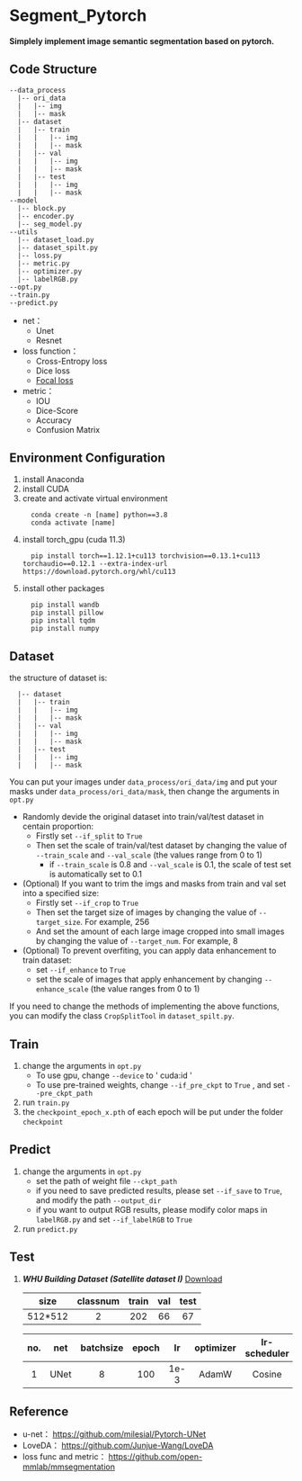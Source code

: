 <h1>Segment_Pytorch</h1>

<h4> Simplely implement image semantic segmentation based on pytorch.</h4>

## Code Structure
```
--data_process
  |-- ori_data         
  |   |-- img
  |   |-- mask
  |-- dataset            
  |   |-- train
  |   |   |-- img
  |   |   |-- mask  
  |   |-- val
  |   |   |-- img
  |   |   |-- mask
  |   |-- test
  |   |   |-- img
  |   |   |-- mask
--model                   
  |-- block.py
  |-- encoder.py
  |-- seg_model.py
--utils
  |-- dataset_load.py    
  |-- dataset_spilt.py   
  |-- loss.py            
  |-- metric.py           
  |-- optimizer.py
  |-- labelRGB.py       
--opt.py
--train.py
--predict.py

```

* net：
   * Unet
   * Resnet
* loss function：
   * Cross-Entropy loss 
   * Dice loss
   * [Focal loss](https://github.com/RefineM/FocalLoss_multiclass)
* metric：
   * IOU
   * Dice-Score
   * Accuracy
   * Confusion Matrix

## Environment Configuration
1. install Anaconda
2. install CUDA
3. create and activate virtual environment  
   ```
     conda create -n [name] python==3.8
     conda activate [name]
   ```
4. install torch_gpu (cuda 11.3)
   ```
     pip install torch==1.12.1+cu113 torchvision==0.13.1+cu113 torchaudio==0.12.1 --extra-index-url https://download.pytorch.org/whl/cu113
   ```
5. install other packages
   ```
     pip install wandb  
     pip install pillow
     pip install tqdm
     pip install numpy
   ```
   
## Dataset
the structure of dataset is:
```
  |-- dataset            
  |   |-- train
  |   |   |-- img
  |   |   |-- mask  
  |   |-- val
  |   |   |-- img
  |   |   |-- mask
  |   |-- test
  |   |   |-- img
  |   |   |-- mask
```
You can put your images under `data_process/ori_data/img` and put your masks under `data_process/ori_data/mask`, then change the arguments in `opt.py`
* Randomly devide the original dataset into train/val/test dataset in centain proportion:
    * Firstly set `--if_split` to `True`
    * Then set the scale of train/val/test dataset by changing the value of `--train_scale` and `--val_scale` (the values range from 0 to 1)
        *  if `--train_scale` is 0.8 and `--val_scale` is 0.1, the scale of test set is automatically set to 0.1
* (Optional) If you want to trim the imgs and masks from train and val set into a specified size:
    * Firstly set `--if_crop` to `True`
    * Then set the target size of images by changing the value of `--target_size`. For example, 256
    * And set the amount of each large image cropped into small images by changing the value of `--target_num`. For example, 8
* (Optional) To prevent overfiting, you can apply data enhancement to train dataset:
    * set `--if_enhance` to `True`
    * set the scale of images that apply enhancement by changing `--enhance_scale` (the value ranges from 0 to 1)
      
If you need to change the methods of implementing the above functions, you can modify the class `CropSplitTool` in `dataset_spilt.py`.

## Train
1. change the arguments in `opt.py`
   * To use gpu, change `--device` to ' cuda:id '
   * To use pre-trained weights, change `--if_pre_ckpt` to `True` , and set `--pre_ckpt_path`
2. run `train.py`
3. the `checkpoint_epoch_x.pth` of each epoch will be put under the folder `checkpoint`

## Predict
1. change the arguments in `opt.py`
   * set the path of weight file `--ckpt_path`
   * if you need to save predicted results, please set `--if_save` to `True`, and modify the path `--output_dir` 
   * if you want to output RGB results, please modify color maps in `labelRGB.py` and set `--if_labelRGB` to `True`  
2. run `predict.py`
   
## Test
1. ***WHU Building Dataset (Satellite dataset I)***  [Download](http://gpcv.whu.edu.cn/data/building_dataset.html)

   |size|classnum|train|val|test|
   |:--:|:--:|:--:|:--:|:--:|   
   |512*512|2|202|66|67|  

   |no.|net|batchsize|epoch|lr|optimizer|lr-scheduler|loss|IOU(%)|Dice(%)|Acc(%)|  
   |:--:|:--:|:--:|:--:|:--:|:--:|:--:|:--:|:--:|:--:|:--:|  
   |1|UNet|8|100|1e-3|AdamW|Cosine|CE-loss|96.09|97.99|98.58|  
  
## Reference
* u-net：
  https://github.com/milesial/Pytorch-UNet
* LoveDA：
  https://github.com/Junjue-Wang/LoveDA
* loss func and metric：
  https://github.com/open-mmlab/mmsegmentation
